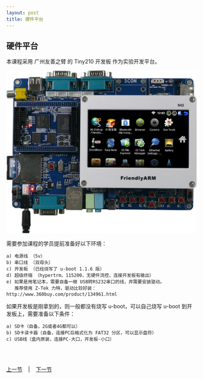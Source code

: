```yaml
---
layout: post
title: 硬件平台 
---
```


## 硬件平台 ##

本课程采用 广州友善之臂 的 Tiny210 开发板 作为实验开发平台。

<div class="figures"> <img src="../figures/LASO-010101.png" /> </div>

需要参加课程的学员提前准备好以下环境：

	a) 电源线 （5v）
	b) 串口线 （双母头）
	c) 开发板 （已经烧写了 u-boot 1.1.6 版）
	d) 超级终端 （hypertrm，115200，无硬件流控，连接开发板有输出）
	e) 如果是用笔记本，需要自备一根 USB转RS232串口的线，并需要安装驱动。
	   推荐使用 Z-Tek 力特，驱动比较好装： http://www.360buy.com/product/134961.html

如果开发板是刚拿到的，则一般都没有烧写 u-boot，可以自己烧写 u-boot 到开发板上，需要准备以下条件：

	a) SD卡（自备，2G或者4G都可以）
	b) SD卡读卡器（自备，连接PC后格式化为 FAT32 分区，可以显示盘符）
	c) USB线（盒内原装，连接PC-大口，开发板-小口）
	

<br> <br> 
<div> <a href="chp2-4.html">上一节</a> &nbsp;&nbsp; | &nbsp;&nbsp; <a href="chp3-2.html">下一节</a> </div> <br> <br>